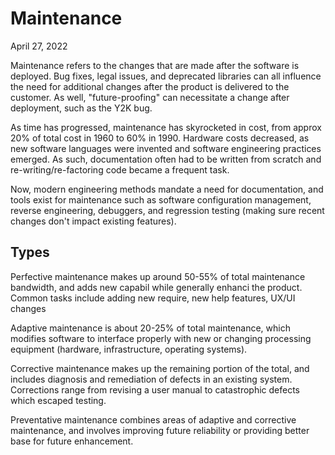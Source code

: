 # Maintenance
April 27, 2022

Maintenance refers to the changes that are made after the software is deployed. Bug fixes, legal issues, and deprecated libraries can all influence the need for additional changes after the product is delivered to the customer. As well, "future-proofing" can necessitate a change after deployment, such as the Y2K bug.

As time has progressed, maintenance has skyrocketed in cost, from approx 20% of total cost in 1960 to 60% in 1990. Hardware costs decreased, as new software languages were invented and software engineering practices emerged. As such, documentation often had to be written from scratch and re-writing/re-factoring code became a frequent task.

Now, modern engineering methods mandate a need for documentation, and tools exist for maintenance such as software configuration management, reverse engineering, debuggers, and regression testing (making sure recent changes don't impact existing features).

## Types
Perfective maintenance makes up around 50-55% of total maintenance bandwidth, and adds new capabil while generally enhanci the product. Common tasks include adding new require, new help features, UX/UI changes

Adaptive maintenance is about 20-25% of total maintenance, which modifies software to interface properly with new or changing processing equipment (hardware, infrastructure, operating systems).

Corrective maintenance makes up the remaining portion of the total, and includes diagnosis and remediation of defects in an existing system. Corrections range from revising a user manual to catastrophic defects which escaped testing.

Preventative maintenance combines areas of adaptive and corrective maintenance, and involves improving future reliability or providing better base for future enhancement.